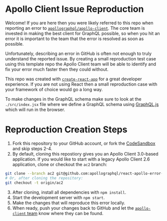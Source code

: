 # Apollo Client Issue Reproduction

Welcome! If you are here then you were likely referred to this repo when reporting an error to [`apollographql/apollo-client`][1]. The core team is invested in making the best client for GraphQL possible, so when you hit an error it is important to the team that the error is resolved as soon as possible.

Unfortunately, describing an error in GitHub is often not enough to truly understand the reported issue. By creating a small reproduction test case using this template repo the Apollo Client team will be able to identify and fix your error much faster then they could without.

This repo was created with [`create-react-app`][2] for a great developer experience. If you are not using React then a small reproduction case with your framework of choice would go a long way.

To make changes in the GraphQL schema make sure to look at the `./src/index.jsx` file where we define a GraphQL schema using [GraphQL.js][3] which will run in the browser.

[1]: https://github.com/apollographql/apollo-client
[2]: https://github.com/facebookincubator/create-react-app
[3]: http://graphql.org/graphql-js/

# Reproduction Creation Steps

1. Fork this repository to your GitHub account, or fork the [CodeSandbox](https://codesandbox.io/s/github/apollographql/react-apollo-error-template?file=/src/index.jsx) and skip steps 2-4.
2. By default, cloning this repostiory gives you an Apollo Client 3.0-based application. If you would like to start with a legacy Apollo Client 2.6 application, clone or checkout the `ac2` branch:
  ```sh
  git clone --branch ac2 git@github.com:apollographql/react-apollo-error-template.git
  # Or, after cloning the repository:
  git checkout -t origin/ac2
  ```
3. After cloning, install all dependencies with `npm install`.
4. Start the development server with `npm start`.
5. Make the changes that will reproduce this error locally.
6. When ready, push your changes back to GitHub and let the [`apollo-client` team](https://github.com/apollographql/apollo-client#maintainers) know where they can be found.
